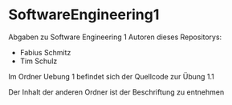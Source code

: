 # SoftwareEngineering1
Abgaben zu Software Engineering 1 
Autoren dieses Repositorys: 
- Fabius Schmitz
- Tim Schulz

Im Ordner Uebung 1 befindet sich der Quellcode zur Übung 1.1

Der Inhalt der anderen Ordner ist der Beschriftung zu entnehmen
